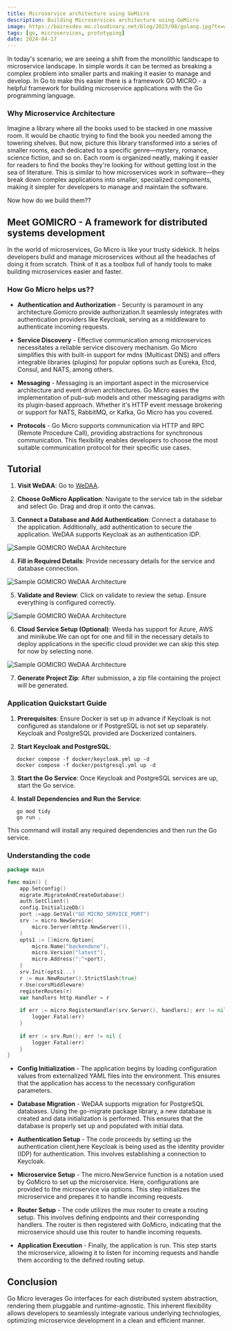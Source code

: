 ```yaml
---
title: Microservice architecture using GoMicro
description: Building Microservices architecture using GoMicro
image: https://bairesdev.mo.cloudinary.net/blog/2023/08/golang.jpg?tx=w_1920,q_auto
tags: [go, microservices, prototyping]
date: 2024-04-17
---
```


In today's scenario, we are seeing a shift from the monolithic landscape to microservice landscape. In simple words it can be termed as breaking a complex problem into smaller parts and making it easier to manage and develop. In Go to make this easier there is a framework GO MICRO - a helpful framework for building microservice applications with the Go programming language.

### Why Microservice Architecture

Imagine a library where all the books used to be stacked in one massive room. It would be chaotic trying to find the book you needed among the towering shelves. But now, picture this library transformed into a series of smaller rooms, each dedicated to a specific genre—mystery, romance, science fiction, and so on. Each room is organized neatly, making it easier for readers to find the books they're looking for without getting lost in the sea of literature. This is similar to how microservices work in software—they break down complex applications into smaller, specialized components, making it simpler for developers to manage and maintain the software.

Now how do we build them??

## Meet GOMICRO - A framework for distributed systems development

In the world of microservices, Go Micro is like your trusty sidekick. It helps developers build and manage microservices without all the headaches of doing it from scratch. Think of it as a toolbox full of handy tools to make building microservices easier and faster.

### How Go Micro helps us??

- **Authentication and Authorization** - Security is paramount in any architecture.Gomicro provide authorization.It seamlessly integrates with authentication providers like Keycloak, serving as a middleware to authenticate incoming requests.

- **Service Discovery** - Effective communication among microservices necessitates a reliable service discovery mechanism. Go Micro simplifies this with built-in support for mdns (Multicast DNS) and offers integrable libraries (plugins) for popular options such as Eureka, Etcd, Consul, and NATS, among others.

- **Messaging** - Messaging is an important aspect in the microservice architecture and event driven architectures. Go Micro eases the implementation of pub-sub models and other messaging paradigms with its plugin-based approach. Whether it's HTTP event message brokering or support for NATS, RabbitMQ, or Kafka, Go Micro has you covered.

- **Protocols** - Go Micro supports communication via HTTP and RPC (Remote Procedure Call), providing abstractions for synchronous communication. This flexibility enables developers to choose the most suitable communication protocol for their specific use cases.

## Tutorial

1. **Visit WeDAA**: Go to [WeDAA](https://app.wedaa.tech/canvastocode).

2. **Choose GoMicro Application**: Navigate to the service tab in the sidebar and select Go. Drag and drop it onto the canvas.

3. **Connect a Database and Add Authentication**: Connect a database to the application. Additionally, add authentication to secure the  application. WeDAA supports Keycloak as an authentication IDP.

![Sample GOMICRO WeDAA Architecture](/img/blog/gomicro/go_micro_one.png)


4. **Fill in Required Details**: Provide necessary details for the service and database connection.

![Sample GOMICRO WeDAA Architecture](/img/blog/gomicro/go_micro_two.png)


5. **Validate and Review**: Click on validate to review the setup. Ensure everything is configured correctly.

![Sample GOMICRO WeDAA Architecture](/img/blog/gomicro/go_micro_three.png)


6. **Cloud Service Setup (Optional)**: Weeda has support for Azure, AWS and minikube.We can opt for one and fill in the necessary details to deploy applications in the specific cloud provider.we can skip this step for now by selecting none.

![Sample GOMICRO WeDAA Architecture](/img/blog/gomicro/go_micro_four.png)


7. **Generate Project Zip**: After submission, a zip file containing the project will be generated.

### Application Quickstart Guide

1. **Prerequisites**: Ensure Docker is set up in advance if Keycloak is not configured as standalone or if PostgreSQL is not set up separately. Keycloak and PostgreSQL provided are Dockerized containers.

2. **Start Keycloak and PostgreSQL**:
```
   docker compose -f docker/keycloak.yml up -d
   docker compose -f docker/postgresql.yml up -d
```

3. **Start the Go Service**: Once Keycloak and PostgreSQL services are up, start the Go service.

4. **Install Dependencies and Run the Service**:
```
   go mod tidy
   go run .
```
This command will install any required dependencies and then run the Go service.

### Understanding the code

```go
package main

func main() {
	app.Setconfig()
	migrate.MigrateAndCreateDatabase()
	auth.SetClient()
	config.InitializeDb()
	port :=app.GetVal("GO_MICRO_SERVICE_PORT")
	srv := micro.NewService(
		micro.Server(mhttp.NewServer()),
    )
	opts1 := []micro.Option{
		micro.Name("backendone"),
		micro.Version("latest"),
		micro.Address(":"+port),
	}
	srv.Init(opts1...)
	r := mux.NewRouter().StrictSlash(true)
	r.Use(corsMiddleware)
	registerRoutes(r)		
	var handlers http.Handler = r
	
    if err := micro.RegisterHandler(srv.Server(), handlers); err != nil {
		logger.Fatal(err)
	}
	
	if err := srv.Run(); err != nil {
		logger.Fatal(err)
	}
}
```

- **Config Initialization** - The application begins by loading configuration values from externalized YAML files into the environment. This ensures that the application has access to the necessary configuration parameters.

- **Database Migration** - WeDAA supports migration for PostgreSQL databases. Using the go-migrate package library, a new database is created and data initialization is performed. This ensures that the database is properly set up and populated with initial data.

- **Authentication Setup** - The code proceeds by setting up the authentication client,here Keycloak is being used as the identity provider (IDP) for authentication. This involves establishing a connection to Keycloak.

- **Microservice Setup** - The micro.NewService function is a notation used by GoMicro to set up the microservice. Here, configurations are provided to the microservice via options. This step initializes the microservice and prepares it to handle incoming requests.

- **Router Setup** - The code utilizes the mux router to create a routing setup. This involves defining endpoints and their corresponding handlers. The router is then registered with GoMicro, indicating that the microservice should use this router to handle incoming requests.

- **Application Execution** - Finally, the application is run. This step starts the microservice, allowing it to listen for incoming requests and handle them according to the defined routing setup.

## Conclusion

Go Micro leverages Go interfaces for each distributed system abstraction, rendering them pluggable and runtime-agnostic. This inherent flexibility allows developers to seamlessly integrate various underlying technologies, optimizing microservice development in a clean and efficient manner.